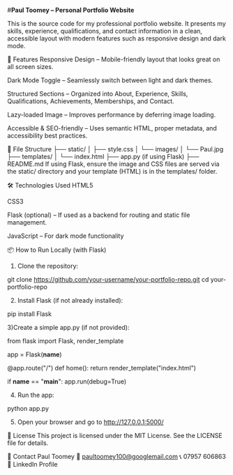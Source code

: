 #**Paul Toomey – Personal Portfolio Website**

This is the source code for my professional portfolio website. It presents my skills, experience, qualifications, and contact information in a clean, accessible layout with modern features such as responsive design and dark mode.

🚀 Features
Responsive Design – Mobile-friendly layout that looks great on all screen sizes.

Dark Mode Toggle – Seamlessly switch between light and dark themes.

Structured Sections – Organized into About, Experience, Skills, Qualifications, Achievements, Memberships, and Contact.

Lazy-loaded Image – Improves performance by deferring image loading.

Accessible & SEO-friendly – Uses semantic HTML, proper metadata, and accessibility best practices.

📁 File Structure
├── static/
│   ├── style.css
│   └── images/
│       └── Paul.jpg
├── templates/
│   └── index.html
├── app.py (if using Flask)
├── README.md
If using Flask, ensure the image and CSS files are served via the static/ directory and your template (HTML) is in the templates/ folder.

🛠 Technologies Used
HTML5

CSS3

Flask (optional) – If used as a backend for routing and static file management.

JavaScript – For dark mode functionality

📦 How to Run Locally (with Flask)
1) Clone the repository:

git clone https://github.com/your-username/your-portfolio-repo.git
cd your-portfolio-repo

2) Install Flask (if not already installed):

pip install Flask

3)Create a simple app.py (if not provided):

from flask import Flask, render_template

app = Flask(__name__)

@app.route("/")
def home():
    return render_template("index.html")

if __name__ == "__main__":
    app.run(debug=True)

4) Run the app:

python app.py

5) Open your browser and go to http://127.0.0.1:5000/


📄 License
This project is licensed under the MIT License. See the LICENSE file for details.

🤝 Contact
Paul Toomey
📧 paultoomey100@googlemail.com
📞 07957 606863
🔗 LinkedIn Profile
